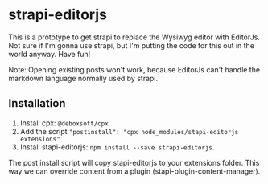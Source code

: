 # strapi-editorjs

This is a prototype to get strapi to replace the Wysiwyg editor with EditorJs. Not sure
if I'm gonna use strapi, but I'm putting the code for this out in the world anyway. Have fun!

Note: Opening existing posts won't work, because EditorJs can't handle the markdown language
normally used by strapi.

## Installation

1. Install cpx: `@deboxsoft/cpx`
1. Add the script `"postinstall": "cpx node_modules/stapi-editorjs extensions"`
1. Install stapi-editorjs: `npm install --save strapi-editorjs`.

The post install script will copy stapi-editorjs to your extensions folder. This way we can 
override content from a plugin (stapi-plugin-content-manager).
